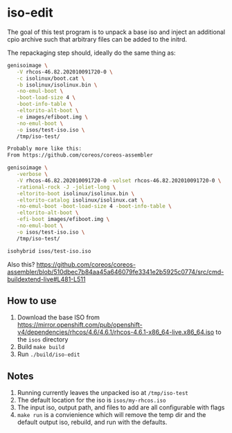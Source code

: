 # iso-edit

The goal of this test program is to unpack a base iso and inject an additional cpio archive such that arbitrary files can be added to the initrd.

The repackaging step should, ideally do the same thing as:

```bash
genisoimage \
   -V rhcos-46.82.202010091720-0 \
   -c isolinux/boot.cat \
   -b isolinux/isolinux.bin \
   -no-emul-boot \
   -boot-load-size 4 \
   -boot-info-table \
   -eltorito-alt-boot \
   -e images/efiboot.img \
   -no-emul-boot \
   -o isos/test-iso.iso \
   /tmp/iso-test/

Probably more like this:
From https://github.com/coreos/coreos-assembler

genisoimage \
   -verbose \
   -V rhcos-46.82.202010091720-0 -volset rhcos-46.82.202010091720-0 \
   -rational-rock -J -joliet-long \
   -eltorito-boot isolinux/isolinux.bin \
   -eltorito-catalog isolinux/isolinux.cat \
   -no-emul-boot -boot-load-size 4 -boot-info-table \
   -eltorito-alt-boot \
   -efi-boot images/efiboot.img \
   -no-emul-boot \
   -o isos/test-iso.iso \
   /tmp/iso-test/

isohybrid isos/test-iso.iso
```

Also this?
https://github.com/coreos/coreos-assembler/blob/510dbec7b84aa45a646079fe3341e2b5925c0774/src/cmd-buildextend-live#L481-L511

## How to use

1. Download the base ISO from https://mirror.openshift.com/pub/openshift-v4/dependencies/rhcos/4.6/4.6.1/rhcos-4.6.1-x86_64-live.x86_64.iso to the `isos` directory
2. Build `make build`
3. Run `./build/iso-edit`

## Notes

1. Running currently leaves the unpacked iso at `/tmp/iso-test`
2. The default location for the iso is `isos/my-rhcos.iso`
3. The input iso, output path, and files to add are all configurable with flags
4. `make run` is a convienience which will remove the temp dir and the default output iso, rebuild, and run with the defaults.

